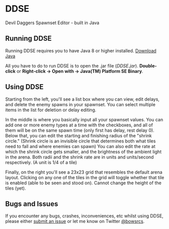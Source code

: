 # DDSE
Devil Daggers Spawnset Editor - built in Java
## Running DDSE
Running DDSE requires you to have Java 8 or higher installed. [Download Java](https://www.java.com/en/download/)

All you have to do to run DDSE is to open the .jar file (_DDSE.jar_). __Double-click__ or __Right-click -> Open with -> Java(TM) Platform SE Binary__.
## Using DDSE
Starting from the left, you'll see a list box where you can view, edit delays, and delete the enemy spawns in your spawnset. You can select multiple items in the list for deletion or delay editing.

In the middle is where you basically input all your spawnset values. You can add one or more enemy types at a time with the checkboxes, and all of them will be on the same spawn time (only first has delay, rest delay 0). Below that, you can edit the starting and finishing radius of the "shrink circle." (Shrink circle is an invisible circle that determines both what tiles need to fall and where enemies can spawn) You can also edit the rate at which the shrink circle gets smaller, and the brightness of the ambient light in the arena. Both radii and the shrink rate are in units and units/second respectively. (A unit is 1/4 of a tile)

Finally, on the right you'll see a 23x23 grid that resembles the default arena layout. Clicking on any one of the tiles in the grid will toggle whether that tile is enabled (able to be seen and stood on). Cannot change the height of the tiles (yet).

## Bugs and Issues
If you encounter any bugs, crashes, inconveniences, etc whilst using DDSE, please either [submit an issue](https://github.com/bowsr/DDSE/issues/new) or let me know on Twitter [@bowsrcs](https://twitter.com/bowsrcs).
